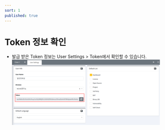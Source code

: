 ```yaml
---
sort: 1
published: true
---
```


# Token 정보 확인 
- 발급 받은 Token 정보는 User Settings > Token에서 확인할 수 있습니다. 
![Token Info](../images/etc/token/1.etc_token_info.png)